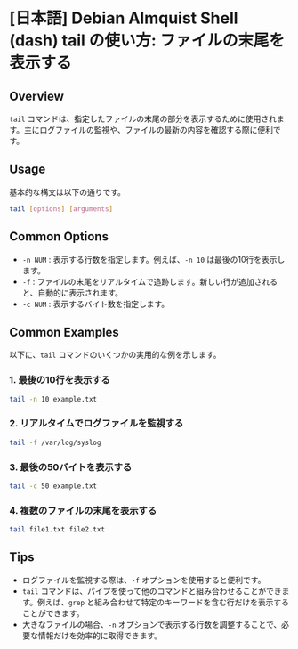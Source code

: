 # [日本語] Debian Almquist Shell (dash) tail の使い方: ファイルの末尾を表示する

## Overview
`tail` コマンドは、指定したファイルの末尾の部分を表示するために使用されます。主にログファイルの監視や、ファイルの最新の内容を確認する際に便利です。

## Usage
基本的な構文は以下の通りです。

```bash
tail [options] [arguments]
```

## Common Options
- `-n NUM` : 表示する行数を指定します。例えば、`-n 10` は最後の10行を表示します。
- `-f` : ファイルの末尾をリアルタイムで追跡します。新しい行が追加されると、自動的に表示されます。
- `-c NUM` : 表示するバイト数を指定します。

## Common Examples
以下に、`tail` コマンドのいくつかの実用的な例を示します。

### 1. 最後の10行を表示する
```bash
tail -n 10 example.txt
```

### 2. リアルタイムでログファイルを監視する
```bash
tail -f /var/log/syslog
```

### 3. 最後の50バイトを表示する
```bash
tail -c 50 example.txt
```

### 4. 複数のファイルの末尾を表示する
```bash
tail file1.txt file2.txt
```

## Tips
- ログファイルを監視する際は、`-f` オプションを使用すると便利です。
- `tail` コマンドは、パイプを使って他のコマンドと組み合わせることができます。例えば、`grep` と組み合わせて特定のキーワードを含む行だけを表示することができます。
- 大きなファイルの場合、`-n` オプションで表示する行数を調整することで、必要な情報だけを効率的に取得できます。